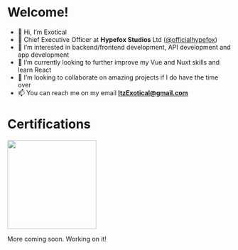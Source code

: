 # Welcome!
- 👋 Hi, I’m Exotical
- 💼 Chief Executive Officer at **Hypefox Studios** Ltd ([@officialhypefox](https://github.com/officialhypefox "Hypefox Studios LTD"))
- 👀 I’m interested in backend/frontend development, API development and app development
- 🌱 I’m currently looking to further improve my Vue and Nuxt skills and learn React
- 💞️ I’m looking to collaborate on amazing projects if I do have the time over
- 📫 You can reach me on my email **ItzExotical@gmail.com**

# Certifications
[<img src="https://images.credly.com/images/3c4602d8-832e-4a24-b42d-00359ce746f7/ITS-Badges_Python_1200px.png" width="200px">](https://www.credly.com/badges/efb3ca18-1049-4b94-ba16-ec86581247c0/public_url)  

More coming soon. Working on it!
